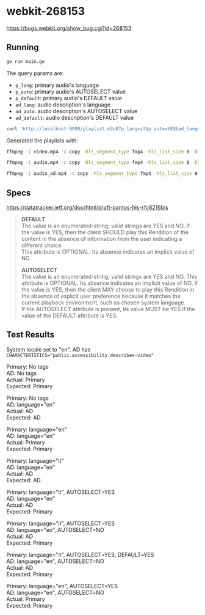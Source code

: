 # webkit-268153
https://bugs.webkit.org/show_bug.cgi?id=268153

## Running

```sh
go run main.go
```

The query params are:

* `p_lang`: primary audio's language
* `p_auto`: primary audio's AUTOSELECT value
* `p_default`: primary audio's DEFAULT value
* `ad_lang`: audio description's language
* `ad_auto`: audio description's AUTOSELECT value
* `ad_default`: audio description's DEFAULT value

```sh
curl 'http://localhost:9999/playlist.m3u8?p_lang=it&p_auto=YES&ad_lang=en&ad_auto=NO'
```

Generated the playlists with:

```sh
ffmpeg -i video.mp4 -c copy -hls_segment_type fmp4 -hls_list_size 0 -hls_time 6 -hls_fmp4_init_filename "v_init.mp4" v_index.m3u8

ffmpeg -i audio.mp4 -c copy -hls_segment_type fmp4 -hls_list_size 0 -hls_time 6 -hls_fmp4_init_filename "a_init.mp4" a_index.m3u8

ffmpeg -i audio_ad.mp4 -c copy -hls_segment_type fmp4 -hls_list_size 0 -hls_time 6 -hls_fmp4_init_filename "ad_init.mp4" ad_index.m3u8
```

## Specs 
https://datatracker.ietf.org/doc/html/draft-pantos-hls-rfc8216bis

> **DEFAULT**  
The value is an enumerated-string; valid strings are YES and NO.
If the value is YES, then the client SHOULD play this Rendition of
the content in the absence of information from the user indicating
a different choice.  
This attribute is OPTIONAL.  Its absence
indicates an implicit value of NO.

> **AUTOSELECT**  
The value is an enumerated-string; valid strings are YES and NO.
This attribute is OPTIONAL.  Its absence indicates an implicit
value of NO.  If the value is YES, then the client MAY choose to
play this Rendition in the absence of explicit user preference
because it matches the current playback environment, such as
chosen system language.  
If the AUTOSELECT attribute is present, its value MUST be YES if
the value of the DEFAULT attribute is YES.

## Test Results

System locale set to "en".
AD has `CHARACTERISTICS="public.accessibility.describes-video"`


Primary: No tags  
AD: No tags  
Actual: Primary  
Expected: Primary  

Primary: No tags  
AD: language="en"  
Actual: AD  
Expected: AD  

Primary: language="en"  
AD: language="en"  
Actual: Primary  
Expected: Primary  

Primary: language="it"  
AD: language="en"  
Actual: AD  
Expected: AD  

Primary: language="it", AUTOSELECT=YES  
AD: language="en"  
Actual: AD  
Expected: Primary  

Primary: language="it", AUTOSELECT=YES  
AD: language="en", AUTOSELECT=NO  
Actual: AD  
Expected: Primary

Primary: language="it", AUTOSELECT=YES, DEFAULT=YES  
AD: language="en", AUTOSELECT=NO  
Actual: AD  
Expected: Primary

Primary: language="en", AUTOSELECT=YES  
AD: language="en", AUTOSELECT=NO  
Actual: Primary  
Expected: Primary  
